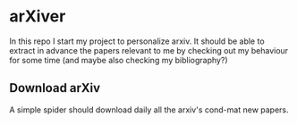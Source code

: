 # arXiver
In this repo I start my project to personalize arxiv. It should be able to extract in advance the papers relevant to me by checking out my behaviour for some time (and maybe also checking my bibliography?)

## Download arXiv
A simple spider should download daily all the arxiv's cond-mat new papers.
